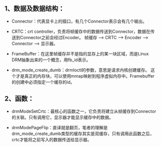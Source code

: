 ## 1、数据及数据结构：

* Connector：代表显卡上的插口，有几个Connector表示会有几个输出。

* CRTC：crt controller，负责将帧缓存中的数据传送到Connector，数据在传送到Connector之前会经过Encoder。 帧缓存 --> CRTC --> Encoder --> Connector --> 显示器。

* FrameBuffer：在这里帧缓存并不是指的显存上的某一块区域，而是Linux DRM抽象出来的一个概念，用fb_id表示。 

* drm_mode_create_dumb：drmIoctl的参数，意思是请求内核创建缓存。 这个才是真正的内存块，可以使用mmap映射到程序虚拟内存中。Framebuffer的创建中必须指定一个缓存的id。

## 2、函数：

* drmModeSetCrtc：最核心的函数之一，它负责将建立从帧缓存到Connector的关联。只有调用它，显示器才能显示缓存中的数据。

* drmModePageFlip：直译就是翻页，笔者的理解是 drm_mode_create_dumb类型的缓存其实是双缓存，只有调用此函数之后，crtc才能将之前写入的数据传送给显示器。
